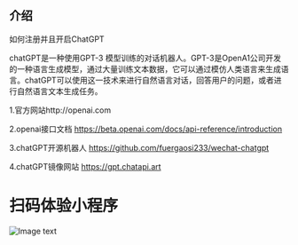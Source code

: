 ## 介绍

如何注册并且开启ChatGPT

chatGPT是一种使用GPT-3 模型训练的对话机器人。GPT-3是OpenA1公司开发的一种语言生成模型，通过大量训练文本数据，它可以通过模仿人类语言来生成语言。chatGPT可以使用这一技术来进行自然语言对话，回答用户的问题，或者进行自然语言文本生成任务。

1.官方网站http://openai.com

2.openai接口文档
https://beta.openai.com/docs/api-reference/introduction

3.chatGPT开源机器人
https://github.com/fuergaosi233/wechat-chatgpt

4.chatGPT镜像网站
https://gpt.chatapi.art
		

# 扫码体验小程序

![Image text](https://mp-af11017e-5df3-4e30-b738-79ecd9ed412b.cdn.bspapp.com/cloudstorage/93fcc3f0-71db-4755-a7a7-e7e3475dda37.png)


